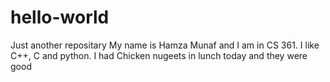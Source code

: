 # hello-world
Just another repositary
My name is Hamza Munaf and I am in CS 361. I like C++, C and python. I had Chicken nugeets in lunch today and they were good
